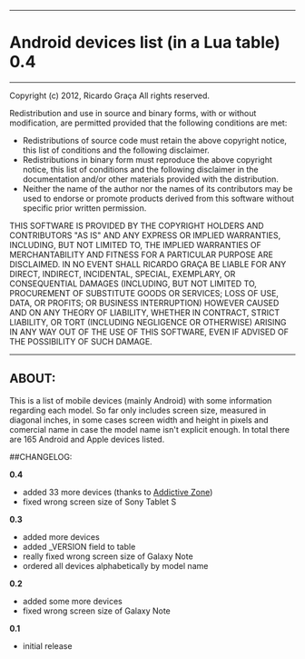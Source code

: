 - - -

# Android devices list (in a Lua table) 0.4

- - -

Copyright (c) 2012, Ricardo Graça
All rights reserved.

Redistribution and use in source and binary forms, with or without
modification, are permitted provided that the following conditions are met:

* Redistributions of source code must retain the above copyright notice,
  this list of conditions and the following disclaimer.
* Redistributions in binary form must reproduce the above copyright notice,
  this list of conditions and the following disclaimer in the
  documentation and/or other materials provided with the distribution.
* Neither the name of the author nor the names of its
  contributors may be used to endorse or promote products
  derived from this software without specific prior written permission.

THIS SOFTWARE IS PROVIDED BY THE COPYRIGHT HOLDERS AND CONTRIBUTORS "AS IS" AND
ANY EXPRESS OR IMPLIED WARRANTIES, INCLUDING, BUT NOT LIMITED TO, THE IMPLIED
WARRANTIES OF MERCHANTABILITY AND FITNESS FOR A PARTICULAR PURPOSE ARE
DISCLAIMED. IN NO EVENT SHALL RICARDO GRAÇA BE LIABLE FOR ANY
DIRECT, INDIRECT, INCIDENTAL, SPECIAL, EXEMPLARY, OR CONSEQUENTIAL DAMAGES
(INCLUDING, BUT NOT LIMITED TO, PROCUREMENT OF SUBSTITUTE GOODS OR SERVICES;
LOSS OF USE, DATA, OR PROFITS; OR BUSINESS INTERRUPTION) HOWEVER CAUSED AND
ON ANY THEORY OF LIABILITY, WHETHER IN CONTRACT, STRICT LIABILITY, OR TORT
(INCLUDING NEGLIGENCE OR OTHERWISE) ARISING IN ANY WAY OUT OF THE USE OF THIS
SOFTWARE, EVEN IF ADVISED OF THE POSSIBILITY OF SUCH DAMAGE.

- - -

## ABOUT:

This is a list of mobile devices (mainly Android) with some information regarding each model. So far only includes
screen size, measured in diagonal inches, in some cases screen width and height in pixels and comercial name in case the
model name isn't explicit enough. In total there are 165 Android and Apple devices listed.

##CHANGELOG:

**0.4**  
  - added 33 more devices (thanks to [Addictive Zone](http://addictivezone.com/ "Addictive Zone Home"))  
  - fixed wrong screen size of Sony Tablet S

**0.3**  
  - added more devices  
  - added _VERSION field to table  
  - really fixed wrong screen size of Galaxy Note  
  - ordered all devices alphabetically by model name

**0.2**  
  - added some more devices  
  - fixed wrong screen size of Galaxy Note

**0.1**  
  - initial release

